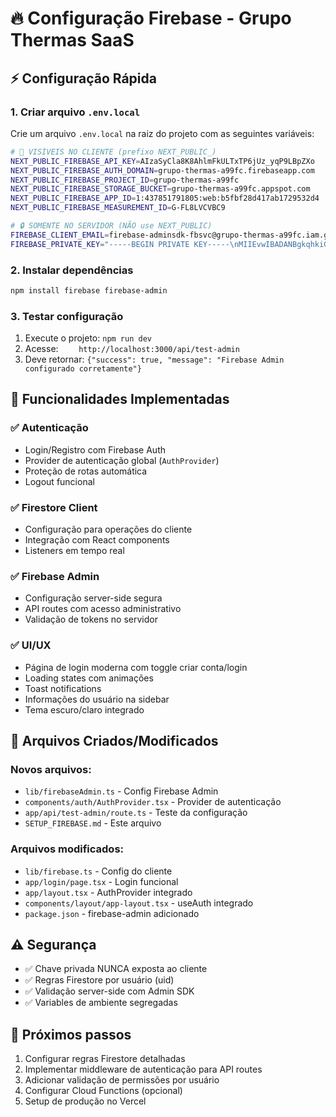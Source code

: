 # 🔥 Configuração Firebase - Grupo Thermas SaaS

## ⚡ Configuração Rápida

### 1. Criar arquivo `.env.local`

Crie um arquivo `.env.local` na raiz do projeto com as seguintes variáveis:

```bash
# 🔐 VISÍVEIS NO CLIENTE (prefixo NEXT_PUBLIC_)
NEXT_PUBLIC_FIREBASE_API_KEY=AIzaSyCla8K8AhlmFkULTxTP6jUz_yqP9LBpZXo
NEXT_PUBLIC_FIREBASE_AUTH_DOMAIN=grupo-thermas-a99fc.firebaseapp.com
NEXT_PUBLIC_FIREBASE_PROJECT_ID=grupo-thermas-a99fc
NEXT_PUBLIC_FIREBASE_STORAGE_BUCKET=grupo-thermas-a99fc.appspot.com
NEXT_PUBLIC_FIREBASE_APP_ID=1:437851791805:web:b5fbf28d417ab1729532d4
NEXT_PUBLIC_FIREBASE_MEASUREMENT_ID=G-FL8LVCVBC9

# 🔒 SOMENTE NO SERVIDOR (NÃO use NEXT_PUBLIC)
FIREBASE_CLIENT_EMAIL=firebase-adminsdk-fbsvc@grupo-thermas-a99fc.iam.gserviceaccount.com
FIREBASE_PRIVATE_KEY="-----BEGIN PRIVATE KEY-----\nMIIEvwIBADANBgkqhkiG9w0BAQEFAASCBKkwggSlAgEAAoIBAQDYUwT+9uBzDBZW\nHIfGWAmWKp4GxC8djEVzcJrNYmA2dppM9YB8C1lYXvoD9Hmvu+JOgdgnnGsCfGnO\nLP9kLm79bN1RnEhVza3YOoC/JJHwISabpcxfM9UZo4N7WelNkTE6oryl8hQIlEOo\nvVqDxHcpBJXb0I+lDxXMJtnllIYrMtrzVK3+v5gMf+SHJ0FYXyR4nkpXc8NxmOZ+\no7u2JPbWDIONDw3sqtBtmUnndAclo87zaNNNFBjLyh3tByV3Tc86aTUn3xSr+2oE\nEekAWVPvq1B7ByqagYvuMV0IVOrrlJyzl8uCKOx0BE/9177Zo5Y0KfWYT4D9cKg0\nJRxSVqknAgMBAAECggEAAbL43tyIKEzAhSGKHaeG0sez8aDAq+zVXvAOLn1Ivwa0\n2cyfm0ZsotWiM9FTbt95IYwu/ouQP5vPlqL0JX00XPDLBY/V/V8Gt7estNeEW97R\n8JmEVBCOfeiq+Hg+DHuWdz/FQBp9LQGHiz6xQm7oKNGAAgNp3uC44RPGYHyuQH71\nuJoEBfDnC9SMWA3Zo8R9tDfHzGuWx7yMj85PfuqXdntjdISbooFe7WJ6Ub3rnJB+\ncWN94D66inp6jGQbdoUdWIzLu/b7ZwwqkW67f+TUWCnz5EQnor5MH9idiZ5Wk9Y4\nMchRbaj+cv/UhsookAyxrF3m2Y6qKd54ciyerdB0wQKBgQD+XGAhHbrkSXPPrXHJ\nO1oFBoG/5jQdeUyo2YIUWA+g1ZbN7C5gSj3ET2mZ0TIoU56Dr96TAwepzhJcOz3Q\nIQOEfUu/zWpQfP3b5TAFBVQPhRc66hvtGL8livdE4MtEdpNemC0j44W0gx+0ZQ2k\nRE6X/o+uptEDzcJAI2nTH7vuhwKBgQDZt+TxcymOOAtJV6FtXMclJsZn1NoMwOqS\nftNsna6UHYOXJHSjZ9hA7OpvpHKJoLQH8VVrJQV8sUlK7ffDKMMDCPgQK2Waj0Nm\nxoqPvghy/KxhUkNvfE6a2fmdCLCwwOUD7z8pkSpnyu1vBuY+64MgIfOFf4Rx62I0\ncfpaW554YQKBgQC2zrMz+ccBHR1Dy/b0VlirNfL4dT1NVYlX7QMFFgkdYYSBuNXX\n1GOx/BT8PJJc00QghrxjUhEm4/jkGpuhQqjhhp9zWPGoqTxV1tD9OsggY1m/uNOb\nQmbWV5rBAQJ10Pa3TI1ctr+4bWjS4LG+Nm155bVkI3Yi0rViHVGIL82EbwKBgQCj\nvBfyucAr09wxGTUu8RJXz1RxK/Ocmc0PxU+tpNxxScz38xPA/Ez3bvVUZuE4veIH\nAylRPfNldlL/hf3KCLK4aptcVbbAyTNQbMoyFiF2kK33Nw2+H0diT8HYpntzQm45\nSkk/MowoqMVttUudUDM6DC5/XIo3vmUJuhoksDh6oQKBgQDjgimHh/X+vYNYE2Rd\nAmLCYm+2QzysRCK3n8x3VW6LDZCckQKxFmt5ZG0YXgsw5QMQwiVJKUC3Gs+GnW2R\nfmeIYEaLBZMmHYtv7aXZ56ZwxSLtGEOVfbA91d31gbaCVd4VW7BZJjJEW2wD5A+y\nm63Q9fAs4Co4zufOfpQVrv5nUw==\n-----END PRIVATE KEY-----\n"
```

### 2. Instalar dependências

```bash
npm install firebase firebase-admin
```

### 3. Testar configuração

1. Execute o projeto: `npm run dev`
2. Acesse: `    http://localhost:3000/api/test-admin`
3. Deve retornar: `{"success": true, "message": "Firebase Admin configurado corretamente"}`

## 🚀 Funcionalidades Implementadas

### ✅ Autenticação
- Login/Registro com Firebase Auth
- Provider de autenticação global (`AuthProvider`)
- Proteção de rotas automática
- Logout funcional

### ✅ Firestore Client
- Configuração para operações do cliente
- Integração com React components
- Listeners em tempo real

### ✅ Firebase Admin
- Configuração server-side segura
- API routes com acesso administrativo
- Validação de tokens no servidor

### ✅ UI/UX
- Página de login moderna com toggle criar conta/login
- Loading states com animações
- Toast notifications
- Informações do usuário na sidebar
- Tema escuro/claro integrado

## 🔧 Arquivos Criados/Modificados

### Novos arquivos:
- `lib/firebaseAdmin.ts` - Config Firebase Admin
- `components/auth/AuthProvider.tsx` - Provider de autenticação
- `app/api/test-admin/route.ts` - Teste da configuração
- `SETUP_FIREBASE.md` - Este arquivo

### Arquivos modificados:
- `lib/firebase.ts` - Config do cliente
- `app/login/page.tsx` - Login funcional
- `app/layout.tsx` - AuthProvider integrado
- `components/layout/app-layout.tsx` - useAuth integrado
- `package.json` - firebase-admin adicionado

## ⚠️ Segurança

- ✅ Chave privada NUNCA exposta ao cliente
- ✅ Regras Firestore por usuário (uid)
- ✅ Validação server-side com Admin SDK
- ✅ Variables de ambiente segregadas

## 🎯 Próximos passos

1. Configurar regras Firestore detalhadas
2. Implementar middleware de autenticação para API routes
3. Adicionar validação de permissões por usuário
4. Configurar Cloud Functions (opcional)
5. Setup de produção no Vercel 